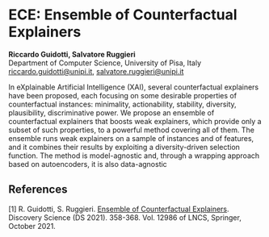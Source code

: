 # ECE: Ensemble of Counterfactual Explainers
**Riccardo Guidotti, Salvatore Ruggieri**    
Department of Computer Science, University of Pisa, Italy  
riccardo.guidotti@unipi.it, salvatore.ruggieri@unipi.it

In eXplainable Artificial Intelligence (XAI), several counterfactual explainers have been proposed, each focusing on some desirable
properties of counterfactual instances: minimality, actionability, stability, diversity, plausibility, discriminative power. We propose an ensemble
of counterfactual explainers that boosts weak explainers, which provide only a subset of such properties, to a powerful method covering all of
them. The ensemble runs weak explainers on a sample of instances and of features, and it combines their results by exploiting a diversity-driven
selection function. The method is model-agnostic and, through a wrapping approach based on autoencoders, it is also data-agnostic


## References

[1] R. Guidotti, S. Ruggieri. [Ensemble of Counterfactual Explainers](http://pages.di.unipi.it/ruggieri/Papers/ds2021.pdf). Discovery Science (DS 2021). 358-368. Vol. 12986 of LNCS, Springer, October 2021.
